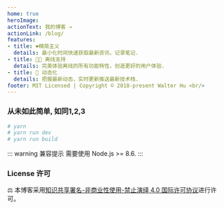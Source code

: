 ```yaml
---
home: true
heroImage:
actionText: 我的博客 →
actionLink: /blog/
features:
- title: ❤️精简主义
  details: 最小化时间快速获取最新资讯，记录笔记.
- title: 👨‍🏭 离线支持
  details: 完美体验离线的所有功能特性，创造更好的用户体验.
- title: 🎉 动态化
  details: 把握最新动态，实时更新推送最新技术栈.
footer: MIT Licensed | Copyright © 2018-present Walter Hu <br/> 
---
```


### 从未如此简单, 如同1,2,3

``` bash
# yarn
# yarn run dev
# yarn run build
```

::: warning 兼容提示
需要使用 Node.js >= 8.6.
:::


### License 许可

⚖ 本博客采用[知识共享署名-非商业性使用-禁止演绎 4.0 国际许可协议](http://creativecommons.org/licenses/by-nc-nd/4.0/)进行许可。
